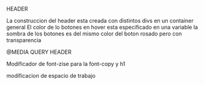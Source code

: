HEADER

La construccion del header esta creada con distintos divs en un container general
El color de lo botones en hover esta especificado en una variable
la sombra de los botones es del mismo color del boton rosado pero con transparencia

@MEDIA QUERY HEADER

Modificador de font-zise para la font-copy y h1

modificacion de espacio de trabajo
